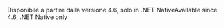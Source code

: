 <span data-ttu-id="dd9d3-101">Disponibile a partire dalla versione 4.6, solo in .NET Native</span><span class="sxs-lookup"><span data-stu-id="dd9d3-101">Available since 4.6, .NET Native only</span></span>